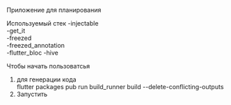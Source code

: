 Приложение для планирования

Используемый стек
-injectable  
-get_it  
-freezed  
-freezed_annotation  
-flutter_bloc
-hive

Чтобы начать пользоватсья
1. для генерации кода   
   flutter packages pub run build_runner build --delete-conflicting-outputs
2. Запустить